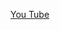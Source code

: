 [You Tube](https://www.youtube.com/watch?v=EjzhMv0E_FE&list=PLBTZqjSKn0IeKBQDjLmzisazhqQy4iGkb&index=7)
